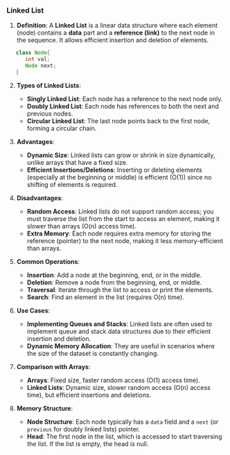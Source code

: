 ### Linked List

1. **Definition**: A **Linked List** is a linear data structure where each element (node) contains a **data** part and a **reference (link)** to the next node in the sequence. It allows efficient insertion and deletion of elements.

```java
   class Node{
      int val;
      Node next;
   }
```

2. **Types of Linked Lists**:
   - **Singly Linked List**: Each node has a reference to the next node only.
   - **Doubly Linked List**: Each node has references to both the next and previous nodes.
   - **Circular Linked List**: The last node points back to the first node, forming a circular chain.

3. **Advantages**:
   - **Dynamic Size**: Linked lists can grow or shrink in size dynamically, unlike arrays that have a fixed size.
   - **Efficient Insertions/Deletions**: Inserting or deleting elements (especially at the beginning or middle) is efficient (O(1)) since no shifting of elements is required.

4. **Disadvantages**:
   - **Random Access**: Linked lists do not support random access; you must traverse the list from the start to access an element, making it slower than arrays (O(n) access time).
   - **Extra Memory**: Each node requires extra memory for storing the reference (pointer) to the next node, making it less memory-efficient than arrays.

5. **Common Operations**:
   - **Insertion**: Add a node at the beginning, end, or in the middle.
   - **Deletion**: Remove a node from the beginning, end, or middle.
   - **Traversal**: Iterate through the list to access or print the elements.
   - **Search**: Find an element in the list (requires O(n) time).

6. **Use Cases**:
   - **Implementing Queues and Stacks**: Linked lists are often used to implement queue and stack data structures due to their efficient insertion and deletion.
   - **Dynamic Memory Allocation**: They are useful in scenarios where the size of the dataset is constantly changing.

7. **Comparison with Arrays**:
   - **Arrays**: Fixed size, faster random access (O(1) access time).
   - **Linked Lists**: Dynamic size, slower random access (O(n) access time), but efficient insertions and deletions.

8. **Memory Structure**:
   - **Node Structure**: Each node typically has a `data` field and a `next` (or `previous` for doubly linked lists) pointer.
   - **Head**: The first node in the list, which is accessed to start traversing the list. If the list is empty, the head is null.
